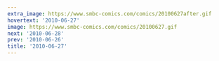 ```yaml
---
extra_image: https://www.smbc-comics.com/comics/20100627after.gif
hovertext: '2010-06-27'
image: https://www.smbc-comics.com/comics/20100627.gif
next: '2010-06-28'
prev: '2010-06-26'
title: '2010-06-27'
---
```

